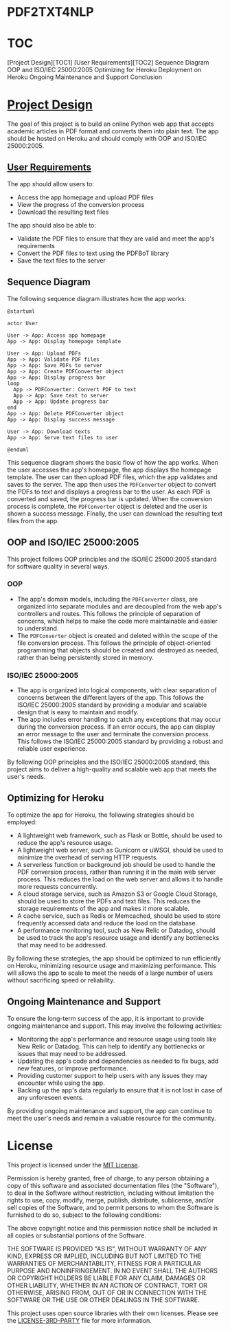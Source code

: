 # PDF2TXT4NLP

TOC
===
[Project Design][TOC1]
[User Requirements][TOC2]
Sequence Diagram
OOP and ISO/IEC 25000:2005
Optimizing for Heroku
Deployment on Heroku
Ongoing Maintenance and Support
Conclusion

[Project Design](#TOC1)
==============

The goal of this project is to build an online Python web app that accepts academic articles in PDF format and converts them into plain text. The app should be hosted on Heroku and should comply with OOP and ISO/IEC 25000:2005.

[User Requirements](#TOC2)
-----------------

The app should allow users to:

*   Access the app homepage and upload PDF files
*   View the progress of the conversion process
*   Download the resulting text files

The app should also be able to:

*   Validate the PDF files to ensure that they are valid and meet the app's requirements
*   Convert the PDF files to text using the PDFBoT library
*   Save the text files to the server

Sequence Diagram
----------------

The following sequence diagram illustrates how the app works:

```PlantUML
@startuml

actor User

User -> App: Access app homepage
App -> App: Display homepage template

User -> App: Upload PDFs
App -> App: Validate PDF files
App -> App: Save PDFs to server
App -> App: Create PDFConverter object
App -> App: Display progress bar
loop
  App -> PDFConverter: Convert PDF to text
  App -> App: Save text to server
  App -> App: Update progress bar
end
App -> App: Delete PDFConverter object
App -> App: Display success message

User -> App: Download texts
App -> App: Serve text files to user

@enduml
```

This sequence diagram shows the basic flow of how the app works. When the user accesses the app's homepage, the app displays the homepage template. The user can then upload PDF files, which the app validates and saves to the server. The app then uses the `PDFConverter` object to convert the PDFs to text and displays a progress bar to the user. As each PDF is converted and saved, the progress bar is updated. When the conversion process is complete, the `PDFConverter` object is deleted and the user is shown a success message. Finally, the user can download the resulting text files from the app.

OOP and ISO/IEC 25000:2005
--------------------------

This project follows OOP principles and the ISO/IEC 25000:2005 standard for software quality in several ways.

### OOP

*   The app's domain models, including the `PDFConverter` class, are organized into separate modules and are decoupled from the web app's controllers and routes. This follows the principle of separation of concerns, which helps to make the code more maintainable and easier to understand.
*   The `PDFConverter` object is created and deleted within the scope of the file conversion process. This follows the principle of object-oriented programming that objects should be created and destroyed as needed, rather than being persistently stored in memory.

### ISO/IEC 25000:2005

*   The app is organized into logical components, with clear separation of concerns between the different layers of the app. This follows the ISO/IEC 25000:2005 standard by providing a modular and scalable design that is easy to maintain and modify.
*   The app includes error handling to catch any exceptions that may occur during the conversion process. If an error occurs, the app can display an error message to the user and terminate the conversion process. This follows the ISO/IEC 25000:2005 standard by providing a robust and reliable user experience.

By following OOP principles and the ISO/IEC 25000:2005 standard, this project aims to deliver a high-quality and scalable web app that meets the user's needs.

Optimizing for Heroku
---------------------

To optimize the app for Heroku, the following strategies should be employed:

*   A lightweight web framework, such as Flask or Bottle, should be used to reduce the app's resource usage.
*   A lightweight web server, such as Gunicorn or uWSGI, should be used to minimize the overhead of serving HTTP requests.
*   A serverless function or background job should be used to handle the PDF conversion process, rather than running it in the main web server process. This reduces the load on the web server and allows it to handle more requests concurrently.
*   A cloud storage service, such as Amazon S3 or Google Cloud Storage, should be used to store the PDFs and text files. This reduces the storage requirements of the app and makes it more scalable.
*   A cache service, such as Redis or Memcached, should be used to store frequently accessed data and reduce the load on the database.
*   A performance monitoring tool, such as New Relic or Datadog, should be used to track the app's resource usage and identify any bottlenecks that may need to be addressed.

By following these strategies, the app should be optimized to run efficiently on Heroku, minimizing resource usage and maximizing performance. This will allows the app to scale to meet the needs of a large number of users without sacrificing speed or reliability.

Ongoing Maintenance and Support
-------------------------------

To ensure the long-term success of the app, it is important to provide ongoing maintenance and support. This may involve the following activities:

*   Monitoring the app's performance and resource usage using tools like New Relic or Datadog. This can help to identify any bottlenecks or issues that may need to be addressed.
*   Updating the app's code and dependencies as needed to fix bugs, add new features, or improve performance.
*   Providing customer support to help users with any issues they may encounter while using the app.
*   Backing up the app's data regularly to ensure that it is not lost in case of any unforeseen events.

By providing ongoing maintenance and support, the app can continue to meet the user's needs and remain a valuable resource for the community.

License
=======

This project is licensed under the [MIT License](LICENSE).

Permission is hereby granted, free of charge, to any person obtaining a copy of this software and associated documentation files (the "Software"), to deal in the Software without restriction, including without limitation the rights to use, copy, modify, merge, publish, distribute, sublicense, and/or sell copies of the Software, and to permit persons to whom the Software is furnished to do so, subject to the following conditions:

The above copyright notice and this permission notice shall be included in all copies or substantial portions of the Software.

THE SOFTWARE IS PROVIDED "AS IS", WITHOUT WARRANTY OF ANY KIND, EXPRESS OR IMPLIED, INCLUDING BUT NOT LIMITED TO THE WARRANTIES OF MERCHANTABILITY, FITNESS FOR A PARTICULAR PURPOSE AND NONINFRINGEMENT. IN NO EVENT SHALL THE AUTHORS OR COPYRIGHT HOLDERS BE LIABLE FOR ANY CLAIM, DAMAGES OR OTHER LIABILITY, WHETHER IN AN ACTION OF CONTRACT, TORT OR OTHERWISE, ARISING FROM, OUT OF OR IN CONNECTION WITH THE SOFTWARE OR THE USE OR OTHER DEALINGS IN THE SOFTWARE.

This project uses open source libraries with their own licenses. Please see the [LICENSE-3RD-PARTY](LICENSE-3RD-PARTY) file for more information.
